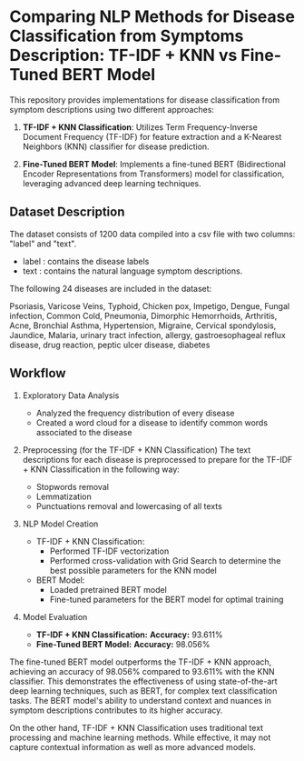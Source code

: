 # Comparing NLP Methods for Disease Classification from Symptoms Description: TF-IDF + KNN vs Fine-Tuned BERT Model

This repository provides implementations for disease classification from symptom descriptions using two different approaches:

1. **TF-IDF + KNN Classification**: Utilizes Term Frequency-Inverse Document Frequency (TF-IDF) for feature extraction and a K-Nearest Neighbors (KNN) classifier for disease prediction.

2. **Fine-Tuned BERT Model**: Implements a fine-tuned BERT (Bidirectional Encoder Representations from Transformers) model for classification, leveraging advanced deep learning techniques.

## Dataset Description

The dataset consists of 1200 data compiled into a csv file with two columns: "label" and "text".

- label : contains the disease labels
- text : contains the natural language symptom descriptions.

The following 24 diseases are included in the dataset:

Psoriasis, Varicose Veins, Typhoid, Chicken pox, Impetigo, Dengue, Fungal infection, Common Cold, Pneumonia, Dimorphic Hemorrhoids, Arthritis, Acne, Bronchial Asthma, Hypertension, Migraine, Cervical spondylosis, Jaundice, Malaria, urinary tract infection, allergy, gastroesophageal reflux disease, drug reaction, peptic ulcer disease, diabetes

## Workflow
1. Exploratory Data Analysis
   - Analyzed the frequency distribution of every disease
   - Created a word cloud for a disease to identify common words associated to the disease

2. Preprocessing (for the TF-IDF + KNN Classification)
   The text descriptions for each disease is preprocessed to prepare for the TF-IDF + KNN Classification in the following way:
   - Stopwords removal
   - Lemmatization
   - Punctuations removal and lowercasing of all texts

3. NLP Model Creation
   - TF-IDF + KNN Classification:
      - Performed TF-IDF vectorization
      - Performed cross-validation with Grid Search to determine the best possible parameters for the KNN model
   - BERT Model:
      - Loaded pretrained BERT model
      - Fine-tuned parameters for the BERT model for optimal training

4. Model Evaluation
   - **TF-IDF + KNN Classification:** 
     **Accuracy:** 93.611%
   - **Fine-Tuned BERT Model:** 
     **Accuracy:** 98.056%

The fine-tuned BERT model outperforms the TF-IDF + KNN approach, achieving an accuracy of 98.056% compared to 93.611% with the KNN classifier. This demonstrates the effectiveness of using state-of-the-art deep learning techniques, such as BERT, for complex text classification tasks. The BERT model's ability to understand context and nuances in symptom descriptions contributes to its higher accuracy.

On the other hand, TF-IDF + KNN Classification uses traditional text processing and machine learning methods. While effective, it may not capture contextual information as well as more advanced models.
